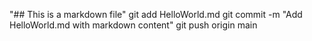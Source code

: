 "## This is a markdown file"
git add HelloWorld.md
git commit -m "Add HelloWorld.md with markdown content"
git push origin main

 
